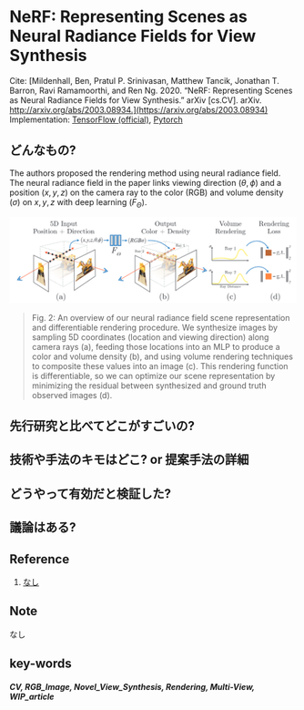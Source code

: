 # NeRF: Representing Scenes as Neural Radiance Fields for View Synthesis

Cite: [Mildenhall, Ben, Pratul P. Srinivasan, Matthew Tancik, Jonathan T. Barron, Ravi Ramamoorthi, and Ren Ng. 2020. “NeRF: Representing Scenes as Neural Radiance Fields for View Synthesis.” arXiv [cs.CV]. arXiv. http://arxiv.org/abs/2003.08934.](https://arxiv.org/abs/2003.08934)  
Implementation: [TensorFlow (official)](https://github.com/bmild/nerf), [Pytorch](https://github.com/yenchenlin/nerf-pytorch)  

## どんなもの?
The authors proposed the rendering method using neural radiance field. The neural radiance field in the paper links viewing direction ($\theta, \phi$) and a position ($x, y, z$) on the camera ray to the color (RGB) and volume density ($\sigma$) on $x, y, z$ with deep learning ($F_\Theta$).

![fig2](img/NRSaNRFfVS/fig2.png)

> Fig. 2: An overview of our neural radiance field scene representation and differentiable rendering procedure. We synthesize images by sampling 5D coordinates (location and viewing direction) along camera rays (a), feeding those locations into an MLP to produce a color and volume density (b), and using volume rendering techniques to composite these values into an image (c). This rendering function is differentiable, so we can optimize our scene representation by minimizing the residual between synthesized and ground truth observed images (d).

## 先行研究と比べてどこがすごいの?


## 技術や手法のキモはどこ? or 提案手法の詳細


## どうやって有効だと検証した?

## 議論はある?

## Reference
1. [なし]()

## Note
なし

## key-words
##### CV, RGB_Image, Novel_View_Synthesis, Rendering, Multi-View, WIP_article

